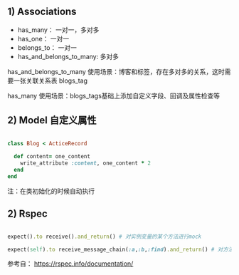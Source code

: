 ## 1) Associations

- has_many： 一对一，多对多
- has_one： 一对一
- belongs_to： 一对一
- has_and_belongs_to_many: 多对多

has_and_belongs_to_many 使用场景：博客和标签，存在多对多的关系，这时需要一张关联关系表 blogs_tag

has_many 使用场景：blogs_tags基础上添加自定义字段、回调及属性检查等

## 2) Model 自定义属性

``` ruby

class Blog < ActiceRecord
  
  def content= one_content
    write_attribute :content, one_content * 2
  end
end

```

注：在类初始化的时候自动执行

## 2) Rspec

``` ruby

expect().to receive().and_return() # 对实例变量的某个方法进行mock

expect(self).to receive_message_chain(:a,:b,:find).and_return() # 对方法链进行mock

```

参考自： https://rspec.info/documentation/

